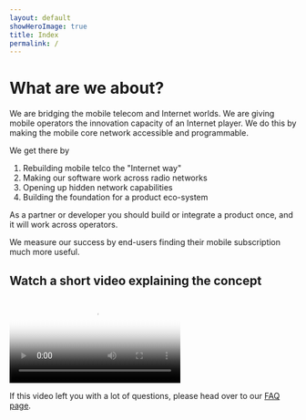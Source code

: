 ```yaml
---
layout: default
showHeroImage: true
title: Index
permalink: /
---
```


# What are we about?

We are bridging the mobile telecom and Internet worlds. We are giving mobile operators the innovation capacity of an Internet player. We do this by making the mobile core network accessible and programmable. 

We get there by 
1. Rebuilding mobile telco the "Internet way" 
2. Making our software work across radio networks
3. Opening up hidden network capabilities
4. Building the foundation for a product eco-system

As a partner or developer you should build or integrate a product once, and it will work across operators.

We measure our success by end-users finding their mobile subscription much more useful.

## Watch a short video explaining the concept
<div class="video-border">
    <video controls poster="/img/video-poster.jpg">
    <source src="/video/promo.mp4" type="video/mp4">
        Your browser does not support HTML5 video players.
    </video>
</div>

If this video left you with a lot of questions, please head over to our [FAQ page](/faq).
